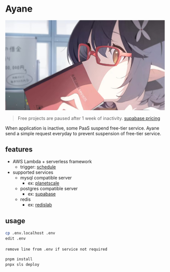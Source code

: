 # Ayane

![ayane](https://raw.githubusercontent.com/if1live/ayane/main/document/ayane-pv.jpg)

> Free projects are paused after 1 week of inactivity.
> [supabase pricing](https://supabase.com/pricing)

When application is inactive, some PaaS suspend free-tier service.
Ayane send a simple request everyday to prevent suspension of free-tier service.

## features

* AWS Lambda + serverless framework
    - trigger: [schedule][serverless-schedule]
* supported services
    - mysql compatible server
        * ex: [planetscale][planetscale]
    - postgres compatible server
        * ex: [supabase][supabase]
    - redis
        * ex: [redislab][redislab]

## usage

```bash
cp .env.localhost .env
edit .env

remove line from .env if service not required
```

```bash
pnpm install
pnpx sls deploy
```

[supabase]: https://supabase.com/
[planetscale]: https://planetscale.com/
[redislab]: https://redis.com/
[serverless-schedule]: https://www.serverless.com/framework/docs/providers/aws/events/schedule
